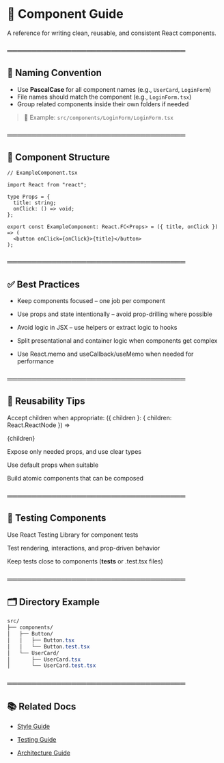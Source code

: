 # 🧩 Component Guide

A reference for writing clean, reusable, and consistent React components.

### ════════════════════════════════════

## 🧠 Naming Convention

- Use **PascalCase** for all component names (e.g., `UserCard`, `LoginForm`)
- File names should match the component (e.g., `LoginForm.tsx`)
- Group related components inside their own folders if needed

> 🔁 Example: `src/components/LoginForm/LoginForm.tsx`

### ════════════════════════════════════

## 🧱 Component Structure

```tsx
// ExampleComponent.tsx

import React from "react";

type Props = {
  title: string;
  onClick: () => void;
};

export const ExampleComponent: React.FC<Props> = ({ title, onClick }) => (
  <button onClick={onClick}>{title}</button>
);
```

### ════════════════════════════════════

## ✅ Best Practices

- Keep components focused – one job per component

- Use props and state intentionally – avoid prop-drilling where possible

- Avoid logic in JSX – use helpers or extract logic to hooks

- Split presentational and container logic when components get complex

- Use React.memo and useCallback/useMemo when needed for performance

### ════════════════════════════════════

## 🔁 Reusability Tips

Accept children when appropriate:
({ children }: { children: React.ReactNode }) => <div>{children}</div>

Expose only needed props, and use clear types

Use default props when suitable

Build atomic components that can be composed

### ════════════════════════════════════

## 🧪 Testing Components

Use React Testing Library for component tests

Test rendering, interactions, and prop-driven behavior

Keep tests close to components (**tests** or .test.tsx files)

### ════════════════════════════════════

## 🗂️ Directory Example

```css
src/
├── components/
│   ├── Button/
│   │   ├── Button.tsx
│   │   └── Button.test.tsx
│   └── UserCard/
│       ├── UserCard.tsx
│       └── UserCard.test.tsx
```

### ════════════════════════════════════

## 📚 Related Docs

- [Style Guide](STYLE_GUIDE.md)

- [Testing Guide](TESTING_GUIDE.md)

- [Architecture Guide](ARCHITECTURE.md)
